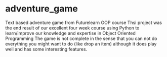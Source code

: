 # adventure_game
Text based adventure game from Futurelearn OOP course
Thsi project was the end result of our excellent four week course using Python to learn/improve our knowledge and expertise in Object Oriented Programming
The game is not complete in the sense that you can not do everything you might want to do (like drop an item)  although it does play well and has some interesting features.
